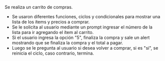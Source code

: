 Se realiza un carrito de compras.

- Se usaron diferentes funciones, ciclos y condicionales para mostrar una lista de los ítems y precios a comprar.
- Se le solicita al usuario mediante un prompt ingresar el número de la lista para ir agregando el ítem al carrito.
- Si el usuario ingresa la opción "5", finaliza la compra y sale un alert mostrando que se finaliza la compra y el total a pagar.
- Luego se le pregunta al usuario si desea volver a comprar, si es "si", se reinicia el ciclo, caso contrario, termina.
